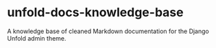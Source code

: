 # unfold-docs-knowledge-base
A knowledge base of cleaned Markdown documentation for the Django Unfold admin theme.
